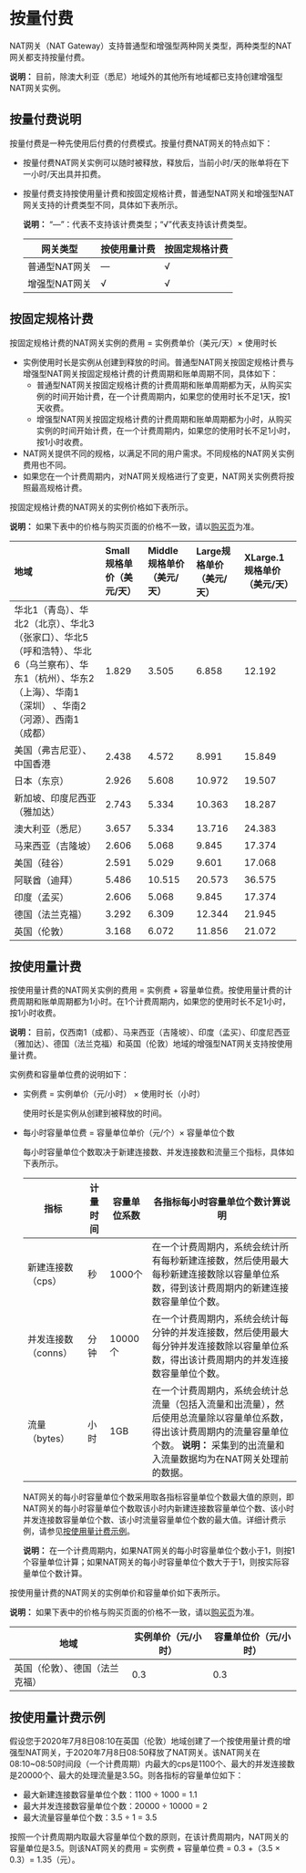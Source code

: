 # 按量付费

NAT网关（NAT Gateway）支持普通型和增强型两种网关类型，两种类型的NAT网关都支持按量付费。

**说明：** 目前，除澳大利亚（悉尼）地域外的其他所有地域都已支持创建增强型NAT网关实例。

## 按量付费说明

按量付费是一种先使用后付费的付费模式。按量付费NAT网关的特点如下：

-   按量付费NAT网关实例可以随时被释放，释放后，当前小时/天的账单将在下一小时/天出具并扣费。
-   按量付费支持按使用量计费和按固定规格计费，普通型NAT网关和增强型NAT网关支持的计费类型不同，具体如下表所示。

    **说明：** “—”：代表不支持该计费类型；“√”代表支持该计费类型。

    |网关类型|按使用量计费|按固定规格计费|
    |----|------|-------|
    |普通型NAT网关|—|√|
    |增强型NAT网关|√|√|


## 按固定规格计费

按固定规格计费的NAT网关实例的费用 = 实例费单价（美元/天）× 使用时长

-   实例使用时长是实例从创建到释放的时间。普通型NAT网关按固定规格计费与增强型NAT网关按固定规格计费的计费周期和账单周期不同，具体如下：
    -   普通型NAT网关按固定规格计费的计费周期和账单周期都为天，从购买实例的时间开始计费，在一个计费周期内，如果您的使用时长不足1天，按1天收费。
    -   增强型NAT网关按固定规格计费的计费周期和账单周期都为小时，从购买实例的时间开始计费，在一个计费周期内，如果您的使用时长不足1小时，按1小时收费。
-   NAT网关提供不同的规格，以满足不同的用户需求。不同规格的NAT网关实例费用也不同。
-   如果您在一个计费周期内，对NAT网关规格进行了变更，NAT网关实例费将按照最高规格计费。

按固定规格计费的NAT网关的实例价格如下表所示。

**说明：** 如果下表中的价格与购买页面的价格不一致，请以[购买页](https://common-buy-intl.alibabacloud.com/?&commodityCode=nat_gw_intl#/buy)为准。

|地域|Small规格单价（美元/天）|Middle规格单价（美元/天）|Large规格单价（美元/天）|XLarge.1规格单价（美元/天）|
|:-|:--------------|:---------------|:--------------|:-----------------|
|华北1（青岛）、华北2（北京）、华北3（张家口）、华北5（呼和浩特）、华北6（乌兰察布）、华东1（杭州）、华东2（上海）、华南1（深圳） 、华南2（河源）、西南1（成都）|1.829|3.505|6.858|12.192|
|美国（弗吉尼亚）、中国香港|2.438|4.572|8.991|15.849|
|日本（东京）|2.926|5.608|10.972|19.507|
|新加坡、印度尼西亚（雅加达）|2.743|5.334|10.363|18.287|
|澳大利亚（悉尼）|3.657|5.334|13.716|24.383|
|马来西亚（吉隆坡）|2.606|5.068|9.845|17.374|
|美国（硅谷）|2.591|5.029|9.601|17.068|
|阿联酋（迪拜）|5.486|10.515|20.573|36.575|
|印度（孟买）|2.606|5.068|9.845|17.374|
|德国（法兰克福）|3.292|6.309|12.344|21.945|
|英国（伦敦）|3.168|6.072|11.856|21.072|

## 按使用量计费

按使用量计费的NAT网关实例的费用 = 实例费 + 容量单位费。按使用量计费的计费周期和账单周期都为1小时。在1个计费周期内，如果您的使用时长不足1小时，按1小时收费。

**说明：** 目前，仅西南1（成都）、马来西亚（吉隆坡）、印度（孟买）、印度尼西亚（雅加达）、德国（法兰克福）和英国（伦敦）地域的增强型NAT网关支持按使用量计费。

实例费和容量单位费的说明如下：

-   实例费 = 实例单价（元/小时） × 使用时长（小时）

    使用时长是实例从创建到被释放的时间。

-   每小时容量单位费 = 容量单位单价（元/个）× 容量单位个数

    每小时容量单位个数取决于新建连接数、并发连接数和流量三个指标，具体如下表所示。

    |指标|计量时间|容量单位系数|各指标每小时容量单位个数计算说明|
    |--|----|------|----------------|
    |新建连接数（cps）|秒|1000个|在一个计费周期内，系统会统计所有每秒新建连接数，然后使用最大每秒新建连接数除以容量单位系数，得到该计费周期内的新建连接数容量单位个数。 |
    |并发连接数（conns）|分钟|10000个|在一个计费周期内，系统会统计每分钟的并发连接数，然后使用最大每分钟并发连接数除以容量单位系数，得出该计费周期内的并发连接数容量单位个数。|
    |流量（bytes）|小时|1GB|在一个计费周期内，系统会统计总流量（包括入流量和出流量），然后使用总流量除以容量单位系数，得出该计费周期内的流量容量单位个数。 **说明：** 采集到的出流量和入流量数据均为在NAT网关处理前的数据。 |

    NAT网关的每小时容量单位个数采用取各指标容量单位个数最大值的原则，即NAT网关的每小时容量单位个数取该小时内新建连接数容量单位个数、该小时并发连接数容量单位个数、该小时流量容量单位个数的最大值。详细计费示例，请参见[按使用量计费示例](#section_nje_1sw_nmd)。

    **说明：** 在一个计费周期内，如果NAT网关的每小时容量单位个数小于1，则按1个容量单位计算；如果NAT网关的每小时容量单位个数大于于1，则按实际容量单位个数计算。


按使用量计费的NAT网关的实例单价和容量单价如下表所示。

**说明：** 如果下表中的价格与购买页面的价格不一致，请以[购买页](https://common-buy-intl.alibabacloud.com/?&commodityCode=nat_gw_intl#/buy)为准。

|地域|实例单价（元/小时）|容量单位价（元/小时）|
|--|----------|-----------|
|英国（伦敦）、德国（法兰克福）|0.3|0.3|

## 按使用量计费示例

假设您于2020年7月8日08:10在英国（伦敦）地域创建了一个按使用量计费的增强型NAT网关，于2020年7月8日08:50释放了NAT网关。该NAT网关在08:10~08:50时间段（一个计费周期）内最大的cps是1100个、最大的并发连接数是20000个、最大的处理流量是3.5G。则各指标的容量单位如下：

-   最大新建连接数容量单位个数：1100 ÷ 1000 = 1.1
-   最大并发连接数容量单位个数：20000 ÷ 10000 = 2
-   最大流量容量单位个数：3.5 ÷ 1 = 3.5

按照一个计费周期内取最大容量单位个数的原则，在该计费周期内，NAT网关的容量单位是3.5。则该NAT网关的费用 = 实例费 + 容量单位费 = 0.3 +（3.5 × 0.3）= 1.35（元）。

